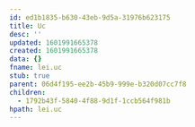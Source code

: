 ```yaml
---
id: ed1b1835-b630-43eb-9d5a-31976b623175
title: Uc
desc: ''
updated: 1601991665378
created: 1601991665378
data: {}
fname: lei.uc
stub: true
parent: 06d4f195-ee2b-45b9-999e-b320d07cc7f8
children:
  - 1792b43f-5840-4f88-9d1f-1ccb564f981b
hpath: lei.uc
---
```


